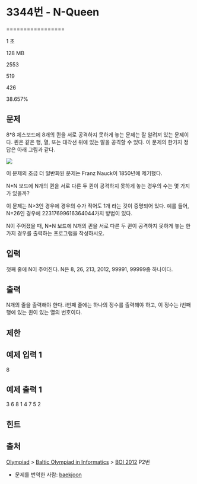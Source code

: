 # 3344번 - N-Queen


=================

1 초

128 MB

2553

519

426

38.657%

문제
--

8\*8 체스보드에 8개의 퀸을 서로 공격하지 못하게 놓는 문제는 잘 알려져 있는 문제이다. 퀸은 같은 행, 열, 또는 대각선 위에 있는 말을 공격할 수 있다. 이 문제의 한가지 정답은 아래 그림과 같다.

![](/upload/images/nqueen.png)

이 문제의 조금 더 일반화된 문제는 Franz Nauck이 1850년에 제기했다.

N\*N 보드에 N개의 퀸을 서로 다른 두 퀸이 공격하지 못하게 놓는 경우의 수는 몇 가지가 있을까?

이 문제는 N>3인 경우에 경우의 수가 적어도 1개 라는 것이 증명되어 있다. 예를 들어, N=26인 경우에 22317699616364044가지 방법이 있다.

N이 주어졌을 때, N\*N 보드에 N개의 퀸을 서로 다른 두 퀸이 공격하지 못하게 놓는 한가지 경우를 출력하는 프로그램을 작성하시오.

입력
--

첫째 줄에 N이 주어진다. N은 8, 26, 213, 2012, 99991, 99999중 하나이다.

출력
--

N개의 줄을 출력해야 한다. i번째 줄에는 하나의 정수를 출력해야 하고, 이 정수는 i번째 행에 있는 퀸이 있는 열의 번호이다.

제한
--

예제 입력 1
-------

8

예제 출력 1
-------

3
6
8
1
4
7
5
2

힌트
--

출처
--

[Olympiad](/category/2) > [Baltic Olympiad in Informatics](/category/6) > [BOI 2012](/category/detail/3) P2번

*   문제를 번역한 사람: [baekjoon](/user/baekjoon)